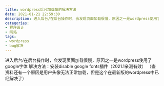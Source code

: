 ```yaml
---
title: wordpress后台加载慢的解决方法
date: 2021-01-21 22:59:30
description: 进入后台/在后台操作时，会发现页面加载很慢，原因之一是wordpress使用了google字体，解决方法：安装disable google fonts插件（2021.1亲测有效）（查资料还有一个原因是用户头像无法正常加载，但是这个在最新版的wordpress中已经解决了）
categories:
- 程序设计
- 网站
tags:
- wordpress
- bug解决
---
```


进入后台/在后台操作时，会发现页面加载很慢，原因之一是wordpress使用了google字体
解决方法：安装disable google fonts插件（2021.1亲测有效）
（查资料还有一个原因是用户头像无法正常加载，但是这个在最新版的wordpress中已经解决了）
